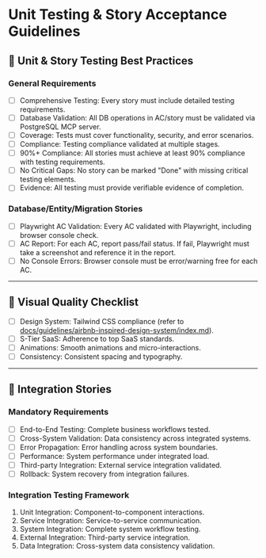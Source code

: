 # Unit Testing & Story Acceptance Guidelines

## 🧪 Unit & Story Testing Best Practices

### General Requirements
- [ ] Comprehensive Testing: Every story must include detailed testing requirements.
- [ ] Database Validation: All DB operations in AC/story must be validated via PostgreSQL MCP server.
- [ ] Coverage: Tests must cover functionality, security, and error scenarios.
- [ ] Compliance: Testing compliance validated at multiple stages.
- [ ] 90%+ Compliance: All stories must achieve at least 90% compliance with testing requirements.
- [ ] No Critical Gaps: No story can be marked "Done" with missing critical testing elements.
- [ ] Evidence: All testing must provide verifiable evidence of completion.

### Database/Entity/Migration Stories
- [ ] Playwright AC Validation: Every AC validated with Playwright, including browser console check.
- [ ] AC Report: For each AC, report pass/fail status. If fail, Playwright must take a screenshot and reference it in the report.
- [ ] No Console Errors: Browser console must be error/warning free for each AC.

---

## 🎨 Visual Quality Checklist
- [ ] Design System: Tailwind CSS compliance (refer to [docs/guidelines/airbnb-inspired-design-system/index.md](../guidelines/airbnb-inspired-design-system/index.md)).
- [ ] S-Tier SaaS: Adherence to top SaaS standards.
- [ ] Animations: Smooth animations and micro-interactions.
- [ ] Consistency: Consistent spacing and typography.

---

## 🔗 Integration Stories

### Mandatory Requirements
- [ ] End-to-End Testing: Complete business workflows tested.
- [ ] Cross-System Validation: Data consistency across integrated systems.
- [ ] Error Propagation: Error handling across system boundaries.
- [ ] Performance: System performance under integrated load.
- [ ] Third-party Integration: External service integration validated.
- [ ] Rollback: System recovery from integration failures.

### Integration Testing Framework
1. Unit Integration: Component-to-component interactions.
2. Service Integration: Service-to-service communication.
3. System Integration: Complete system workflow testing.
4. External Integration: Third-party service integration.
5. Data Integration: Cross-system data consistency validation.